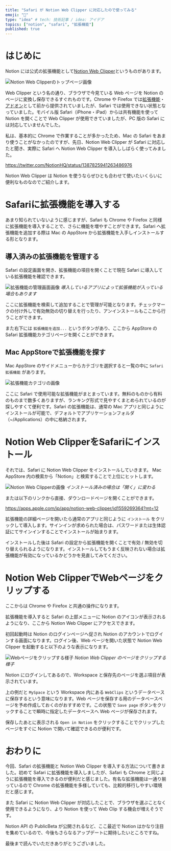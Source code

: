```yaml
---
title: "Safari が Notion Web Clipper に対応したので使ってみる"
emoji: "🧭"
type: "idea" # tech: 技術記事 / idea: アイデア
topics: ["notion", "safari", "拡張機能"]
published: true
---
```


# はじめに

Notion には公式の拡張機能として[Notion Web Clipper](https://www.notion.so/web-clipper)というものがあります。

![Notion Web Clipperのトップページ画像](https://storage.googleapis.com/zenn-user-upload/t6s7p5g4s5lnm8sgzu9u3wcvyaey)

Web Clipper という名の通り、ブラウザで今見ている Web ページを Notion のページに変換し保存できるすぐれものです。Chrome や Firefox では[拡張機能](https://chrome.google.com/webstore/detail/notion-web-clipper/knheggckgoiihginacbkhaalnibhilkk)・[アドオン](https://addons.mozilla.org/ja/firefox/addon/notion-web-clipper/)として前から提供されていましたが、Safari では使用できない状態となっていました。モバイル版 Safari（iPhone・iPad）からは共有機能を使って Notion を開くことで Web Clipper が使用できていましたが、PC 版の Safari には対応していませんでした。

私は、基本的に Chrome で作業することが多かったため、Mac の Safari をあまり使うことがなかったのですが、先日、Notion Web Clipper が Safari に対応したと聞き、実際に Safari へ Notion Web Clipper を導入ししばらく使ってみました。

https://twitter.com/NotionHQ/status/1387825941263486976

Notion Web Clipper は Notion を使うならぜひとも合わせて使いたいくらいに便利なものなのでご紹介します。

# Safariに拡張機能を導入する

あまり知られていないように感じますが、Safari も Chrome や Firefox と同様に拡張機能を導入することで、さらに機能を増やすことができます。Safari へ拡張機能を追加する際は Mac の AppStore から拡張機能を入手しインストールする形となります。

## 導入済みの拡張機能を管理する

Safari の設定画面を開き、拡張機能の項目を開くことで現在 Safari に導入している拡張機能を確認できます。

![拡張機能の管理画面画像](https://storage.googleapis.com/zenn-user-upload/l48blskbtvtfv2e18ss0psab2xhc)
*導入しているアプリによって拡張機能が入っている場合もあります*

ここに拡張機能を検索して追加することで管理が可能となります。チェックマークの付け外しで有効無効の切り替えを行ったり、アンインストールもここから行うことができます。

また右下には `拡張機能を追加...` というボタンがあり、ここから AppStore の Safari 拡張機能カテゴリページを開くことができます。
## Mac AppStoreで拡張機能を探す

Mac AppStore のサイドメニューからカテゴリを選択すると一覧の中に `Safari拡張機能` があります。

![拡張機能カテゴリの画像](https://storage.googleapis.com/zenn-user-upload/2qx25c8y1h1grxzpp70dw4c5qnzm)

ここに Safari で使用可能な拡張機能がまとまっています。無料のものから有料のものまで数多くありますが、ランキング形式で見やすくまとめられているのが探しやすくて便利です。Safari の拡張機能は、通常の Mac アプリと同じようにインストールが可能で、デフォルトでアプリケーションフォルダ（~/Applications）の中に格納されます。

# Notion Web ClipperをSafariにインストール

それでは、Safari に Notion Web Clipper をインストールしていきます。
Mac AppStore 内の検索から「Notion」と検索することで上位にヒットします。

![Notion Web Clipperの画像](https://storage.googleapis.com/zenn-user-upload/zt8r2t3v6grx0gl8irfhf358q4gj)
*インストール済みの場合は「開く」に変わる*

または以下のリンクから直接、ダウンロードページを開くことができます。

https://apps.apple.com/jp/app/notion-web-clipper/id1559269364?mt=12

拡張機能の詳細ページを開いたら通常のアプリと同じように `インストール` をクリックして導入します。サインインが求められた場合は、パスワードまたは生体認証にてサインインすることでインストールが始まります。

インストールした後は Safari の設定から拡張機能を開くことで有効 / 無効を切り替えられるようになります。インストールしてもうまく反映されない場合は拡張機能が有効になっているかどうかを見直してみてください。

# Notion Web ClipperでWebページをクリップする

ここからは Chrome や Firefox と共通の操作になります。

拡張機能を導入すると Safari の上部メニューに Notion のアイコンが表示されるようになり、ここから Notion Web Clipper にアクセスできます。

初回起動時は Notion のログインページへ促され Notion のアカウントでログインする画面になります。ログイン後、Web ページを開いた状態で Notion Web Clipper を起動すると以下のような表示になります。

![Webページをクリップする様子](https://storage.googleapis.com/zenn-user-upload/77eyplq3pgk5xp8o0j3augleiz23)
*Notion Web Clipper のページをクリップする様子*

Notion にログインしてあるので、Workspace と保存先のページを選ぶ項目が表示されています。

上の例だと `MySpace` という Workspace 内にある `WebClips` というデータベースに保存するという意味になります。Web ページを保存する用のデータベースページを予め作成しておくのがおすすめです。この状態で `Save page` ボタンをクリックすることで瞬時に指定したデータベースへ Web ページが保存されます。

保存したあとに表示される `Open in Notion` をクリックすることでクリップしたページをすぐに Notion で開いて確認できるのが便利です。

# おわりに

今回、Safari の拡張機能と Notion Web Clipper を導入する方法について書きました。初めて Safari に拡張機能を導入しましたが、Safari も Chrome と同じように拡張機能を導入できるのが便利だと感じました。有名な拡張機能は一通り揃っているので Chrome の拡張機能を多様していても、比較的移行しやすい環境だと感じます。

また Safari に Notion Web Clipper が対応したことで、ブラウザを選ぶことなく使用できるようになり、より Notion を使って Web Clip する機会が増えそうです。

Notion API の PublicBeta が公開されるなど、ここ最近で Notion はかなり注目を集めているので、今後もさらなるアップデートに期待したいところですね。

最後まで読んでいただきありがとうございました。